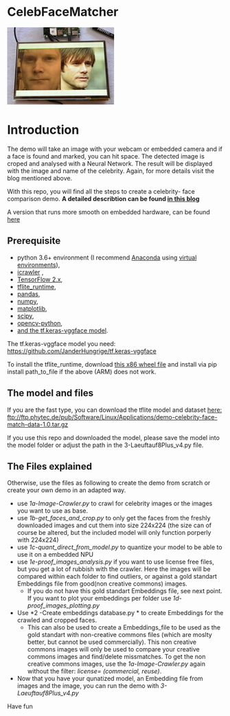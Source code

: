 # CelebFaceMatcher


![alt text](https://github.com/JanderHungrige/CelebFaceMatcher/blob/master/jandemo.png?raw=true)

# Introduction 

The demo will take an image with your webcam or embedded camera and if a face is found and marked, you can hit space. The detected image is croped and analysed with a Neural Network. The result will be displayed with the image and name of the celebrity. Again, for more details visit the blog mentioned above.  

With this repo, you will find all the steps to create a celebrity- face comparison demo. **A detailed describtion can be found [in this blog](https://janwerth.medium.com/1e4e9de660cc?source=friends_link&sk=c938b9ebfd55f8dec0b486ca746df763)**

A version that runs more smooth on embedded hardware, can be found [here](https://github.com/google-coral/pycoral/releases/download/release-frogfish/tflite_runtime-2.5.0-cp36-cp36m-linux_x86_64.whl)

## Prerequisite

* python 3.6+ environment (I recommend [Anaconda](https://www.anaconda.com/) using [virtual environments](https://docs.conda.io/projects/conda/en/latest/user-guide/tasks/manage-environments.html)),
* [icrawler](https://pypi.org/project/icrawler/) , 
* [TensorFlow 2.x](https://pypi.org/project/tensorflow/),
* [tflite_runtime](https://pypi.org/project/tflite/),
* [pandas](https://pypi.org/project/pandas/),
* [numpy](https://pypi.org/project/numpy/),
* [matplotlib](https://pypi.org/project/matplotlib/), 
* [scipy](https://pypi.org/project/scipy/), 
* [opencv-python](https://pypi.org/project/opencv-python/),
* [and the tf.keras-vggface model](https://github.com/JanderHungrige/tf.keras-vggface).

The tf.keras-vggface model you need: https://github.com/JanderHungrige/tf.keras-vggface

To install the tflite_runtime, download [this x86 wheel file](https://github.com/google-coral/pycoral/releases/download/release-frogfish/tflite_runtime-2.5.0-cp36-cp36m-linux_x86_64.whl) and install via pip install path_to_file if the above (ARM) does not work.

## The model and files 
If you are the fast type, you can download the tflite model and dataset [here: ](ftp://ftp.phytec.de/pub/Software/Linux/Applications/demo-celebrity-face-match-data-1.0.tar.gz) ftp://ftp.phytec.de/pub/Software/Linux/Applications/demo-celebrity-face-match-data-1.0.tar.gz

If you use this repo and downloaded the model, please save the model into the model folder or adjust the path in the 3-Laeuftauf8Plus_v4.py file. 

## The Files explained
Otherwise, use the files as following to create the demo from scratch or create your own demo in an adapted way.

* use *1a-Image-Crawler.py* to crawl for celebrity images or the images you want to use as base. 
* use  *1b-get_faces_and_crop.py* to only get the faces from the freshly downloaded images and cut them into size 224x224 (the size can of course be altered, but the included model will only function porperly with 224x224)
* use *1c-quant_direct_from_model.py* to quantize your model to be able to use it on a embedded NPU
* use *1e-proof_images_analysis.py* if you want to use license free files, but you get a lot of rubbish with the crawler. Here the images will be compared within each folder to find outliers, or against a gold standart Embeddings file from good(non creative commons) images. 
  * If you do not have this gold standart Embeddings file, see next point. If you want to plot your embeddings per folder use *1d-proof_images_plotting.py*
* Use *2 -Create embeddings database.py * to create Embeddings for the crawled and cropped faces. 
  * This can also be used to create a Embeddings_file to be used as the gold standart with non-creative commons files (which are moslty better, but cannot be used commercially). This non creative commons images will only be used to compare your creative commons images and find/delete missmatches. To get the non creative commons images, use the *1a-Image-Crawler.py* again without the filter: *license= (commercial, reuse)*.
* Now that you have your qunatized model, an Embedding file from images and the image, you can run the demo with *3-Laeuftauf8Plus_v4.py* 


Have fun

